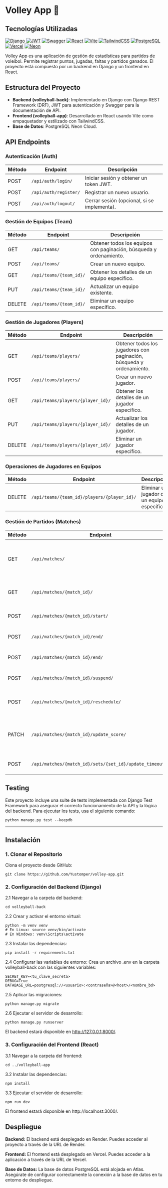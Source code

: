 
# Volley App 🏐

## Tecnologías Utilizadas
[![Django](https://img.shields.io/badge/Django-092E20?style=for-the-badge&logo=django&logoColor=white)](https://www.djangoproject.com/)
[![JWT](https://img.shields.io/badge/JWT-000000?style=for-the-badge&logo=json-web-tokens&logoColor=white)](https://jwt.io/)
[![Swagger](https://img.shields.io/badge/Swagger-85EA2D?style=for-the-badge&logo=swagger&logoColor=black)](https://swagger.io/)
[![React](https://img.shields.io/badge/React-61DAFB?style=for-the-badge&logo=react&logoColor=black)](https://reactjs.org/)
[![Vite](https://img.shields.io/badge/Vite-646CFF?style=for-the-badge&logo=vite&logoColor=white)](https://vitejs.dev/)
[![TailwindCSS](https://img.shields.io/badge/TailwindCSS-38B2AC?style=for-the-badge&logo=tailwind-css&logoColor=white)](https://tailwindcss.com/)
[![PostgreSQL](https://img.shields.io/badge/PostgreSQL-336791?style=for-the-badge&logo=postgresql&logoColor=white)](https://www.postgresql.org/)
[![Vercel](https://img.shields.io/badge/Deployed%20on-Vercel-000000?style=for-the-badge&logo=vercel&logoColor=white)](https://vercel.com/)
[![Neon](https://img.shields.io/badge/Neon-00A699?style=for-the-badge&logo=neon&logoColor=white)](https://neon.tech/)

Volley App es una aplicación de gestión de estadísticas para partidos de voleibol. Permite registrar puntos, jugadas, faltas y partidos ganados. El proyecto está compuesto por un backend en Django y un frontend en React.

## Estructura del Proyecto

- **Backend (volleyball-back)**: Implementado en Django con Django REST Framework (DRF), JWT para autenticación y Swagger para la documentación de API.
- **Frontend (volleyball-app)**: Desarrollado en React usando Vite como empaquetador y estilizado con TailwindCSS.
- **Base de Datos**: PostgreSQL Neon Cloud.

## API Endpoints

### Autenticación (Auth)

| Método | Endpoint           | Descripción                                |
|--------|--------------------|--------------------------------------------|
| POST   | `/api/auth/login/` | Iniciar sesión y obtener un token JWT.    |
| POST   | `/api/auth/register/` | Registrar un nuevo usuario.               |
| POST   | `/api/auth/logout/` | Cerrar sesión (opcional, si se implementa). |

### Gestión de Equipos (Team)

| Método | Endpoint           | Descripción                                 |
|--------|--------------------|---------------------------------------------|
| GET    | `/api/teams/`      | Obtener todos los equipos con paginación, búsqueda y ordenamiento. |
| POST   | `/api/teams/`      | Crear un nuevo equipo.                      |
| GET    | `/api/teams/{team_id}/` | Obtener los detalles de un equipo específico. |
| PUT    | `/api/teams/{team_id}/` | Actualizar un equipo existente.             |
| DELETE | `/api/teams/{team_id}/` | Eliminar un equipo específico.              |

### Gestión de Jugadores (Players)

| Método | Endpoint                   | Descripción                                 |
|--------|----------------------------|---------------------------------------------|
| GET    | `/api/teams/players/`      | Obtener todos los jugadores con paginación, búsqueda y ordenamiento. |
| POST   | `/api/teams/players/`      | Crear un nuevo jugador.                    |
| GET    | `/api/teams/players/{player_id}/` | Obtener los detalles de un jugador específico. |
| PUT    | `/api/teams/players/{player_id}/` | Actualizar los detalles de un jugador.     |
| DELETE | `/api/teams/players/{player_id}/` | Eliminar un jugador específico.             |

### Operaciones de Jugadores en Equipos

| Método | Endpoint                       | Descripción                                      |
|--------|--------------------------------|--------------------------------------------------|
| DELETE | `/api/teams/{team_id}/players/{player_id}/` | Eliminar un jugador de un equipo específico.    |


### Gestión de Partidos (Matches)

| Método | Endpoint                   | Descripción                                 |
|--------|----------------------------|---------------------------------------------|
| GET    | `/api/matches/`            | Obtener todos los Partidos con paginación, búsqueda y ordenamiento. |
| GET    | `/api/matches/{match_id}/`       | Obtener los detalles de un partido específico. |
| POST   | `/api/matches/{match_id}/start/` | Inicia un partido programado.                    |
| POST    | `/api/matches/{match_id}/end/`   | Finaliza un partido en curso. |
| POST    | `/api/matches/{match_id}/end/`   | Finaliza un partido en curso. |
| POST    | `/api/matches/{match_id}/suspend/`   | Suspende un partido en curso. |
| POST    | `/api/matches/{match_id}/reschedule/`   | Reprograma un partido para una nueva fecha. |
| PATCH    | `/api/matches/{match_id}/update_score/` | Actualiza el puntaje de un set específico - Rollback incluyendo `"undo": true`  |
| POST | `/api/matches/{match_id}/sets/{set_id}/update_timeouts/` | Eliminar un jugador específico.             |


## Testing
Este proyecto incluye una suite de tests implementada con Django Test Framework para asegurar el correcto funcionamiento de la API y la lógica del backend. Para ejecutar los tests, usa el siguiente comando:


```
python manage.py test --keepdb
```

---

## Instalación

### 1. Clonar el Repositorio

Clona el proyecto desde GitHub:

```
git clone https://github.com/Yustomper/volley-app.git
```

### 2. Configuración del Backend (Django)

2.1 Navegar a la carpeta del backend:
```
cd volleyball-back
```

2.2 Crear y activar el entorno virtual:
```
python -m venv venv
# En Linux: source venv/bin/activate 
# En Windows: venv\Scripts\activate
```

2.3 Instalar las dependencias:
```
pip install -r requirements.txt
```

2.4 Configurar las variables de entorno:
Crea un archivo .env en la carpeta volleyball-back con las siguientes variables:
```
SECRET_KEY=<tu_clave_secreta>
DEBUG=True
DATABASE_URL=postgresql://<usuario>:<contraseña>@<host>/<nombre_bd>
```

2.5 Aplicar las migraciones:
```
python manage.py migrate
```

2.6 Ejecutar el servidor de desarrollo:
```
python manage.py runserver
```
El backend estará disponible en http://127.0.0.1:8000/.

### 3. Configuración del Frontend (React)

3.1 Navegar a la carpeta del frontend:
```
cd ../volleyball-app
```

3.2 Instalar las dependencias:
```
npm install
```

3.3 Ejecutar el servidor de desarrollo:
```
npm run dev
```
El frontend estará disponible en http://localhost:3000/.

## Despliegue

**Backend:** El backend está desplegado en Render. Puedes acceder al proyecto a través de la URL de Render.

**Frontend:** El frontend está desplegado en Vercel. Puedes acceder a la aplicación a través de la URL de Vercel.

**Base de Datos:** La base de datos PostgreSQL está alojada en Atlas. Asegúrate de configurar correctamente la conexión a la base de datos en tu entorno de despliegue.
